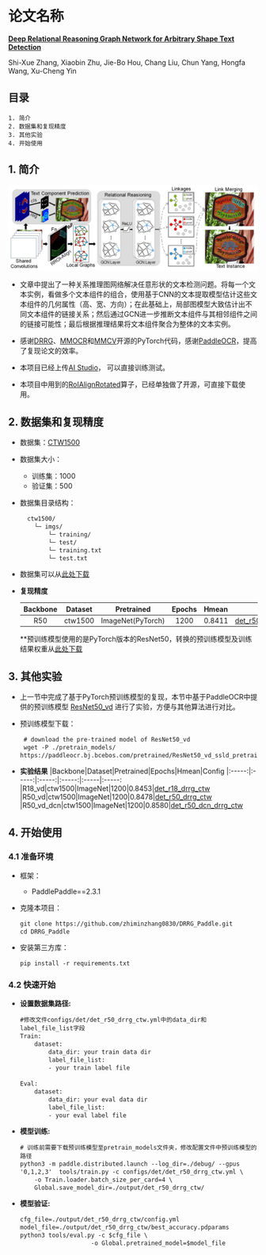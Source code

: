 # 论文名称
[**Deep Relational Reasoning Graph Network for Arbitrary Shape Text Detection**](https://arxiv.org/abs/2003.07493)

Shi-Xue Zhang, Xiaobin Zhu, Jie-Bo Hou, Chang Liu, Chun Yang, Hongfa Wang, Xu-Cheng Yin
## 目录

```
1. 简介
2. 数据集和复现精度
3. 其他实验
4. 开始使用
```


## 1. 简介



![](doc/arch.jpg)

* 文章中提出了一种关系推理图网络解决任意形状的文本检测问题。将每一个文本实例，看做多个文本组件的组合，使用基于CNN的文本提取模型估计这些文本组件的几何属性（高、宽、方向）；在此基础上，局部图模型大致估计出不同文本组件的链接关系；然后通过GCN进一步推断文本组件与其相邻组件之间的链接可能性；最后根据推理结果将文本组件聚合为整体的文本实例。

* 感谢[DRRG](https://github.com/GXYM/DRRG)、[MMOCR](https://github.com/open-mmlab/mmocr/blob/main/configs/textdet/drrg/README.md)和[MMCV](https://github.com/open-mmlab/mmcv)开源的PyTorch代码，感谢[PaddleOCR](https://github.com/PaddlePaddle/PaddleOCR)，提高了复现论文的效率。


* 本项目已经上传[AI Studio](https://aistudio.baidu.com/aistudio/clusterprojectdetail/4584040)， 可以直接训练测试。
* 本项目中用到的[RoIAlignRotated](https://github.com/zhiminzhang0830/RoIAlignRotated_Paddle)算子，已经单独做了开源，可直接下载使用。

## 2. 数据集和复现精度

* 数据集：[CTW1500](https://github.com/Yuliang-Liu/Curve-Text-Detector)

* 数据集大小：
    * 训练集：1000
    * 验证集：500

* 数据集目录结构：
  ```
    ctw1500/
      └─ imgs/         
          └─ training/             
          └─ test/    
          └─ training.txt
          └─ test.txt 
  ```
* 数据集可以从[此处下载](https://aistudio.baidu.com/aistudio/datasetdetail/120898)

* **复现精度**

  |Backbone|Dataset|Pretrained|Epochs|Hmean|Config
  |:-----:|:-----:|:-----:|:-----:|:-----|:-----:
  |R50|ctw1500|ImageNet(PyTorch)|1200|0.8411|[det_r50_drrg_ctw_torch](configs/det/det_r50_drrg_ctw_torch.yml)

  **预训练模型使用的是PyTorch版本的ResNet50，转换的预训练模型及训练结果权重从[此处下载](https://pan.baidu.com/s/1xPnrK0NLSyuWDEVuB8YK1Q?pwd=1ccl)

## 3. 其他实验
 - 上一节中完成了基于PyTorch预训练模型的复现，本节中基于PaddleOCR中提供的预训练模型     [ResNet50_vd](https://github.com/PaddlePaddle/PaddleOCR/blob/release/2.6/doc/doc_en/detection_en.md) 进行了实验，方便与其他算法进行对比。
 - 预训练模型下载：
    
        # download the pre-trained model of ResNet50_vd
        wget -P ./pretrain_models/ https://paddleocr.bj.bcebos.com/pretrained/ResNet50_vd_ssld_pretrained.pdparams

- **实验结果**
  |Backbone|Dataset|Pretrained|Epochs|Hmean|Config
  |:-----:|:-----:|:-----:|:-----:|:-----|:-----:
  |R18_vd|ctw1500|ImageNet|1200|0.8453|[det_r18_drrg_ctw](configs/det/det_r18_drrg_ctw.yml)
  |R50_vd|ctw1500|ImageNet|1200|0.8478|[det_r50_drrg_ctw](configs/det/det_r50_drrg_ctw.yml)
  |R50_vd_dcn|ctw1500|ImageNet|1200|0.8580|[det_r50_dcn_drrg_ctw](configs/det/det_r50_dcn_drrg_ctw.yml)


## 4. 开始使用

### 4.1 准备环境

- 框架：
  - PaddlePaddle==2.3.1

- 克隆本项目：

      git clone https://github.com/zhiminzhang0830/DRRG_Paddle.git
      cd DRRG_Paddle

- 安装第三方库：

      pip install -r requirements.txt


### 4.2 快速开始

  * **设置数据集路径:**

        #修改文件configs/det/det_r50_drrg_ctw.yml中的data_dir和label_file_list字段
        Train:
            dataset:
                data_dir: your train data dir
                label_file_list: 
                - your train label file

        Eval:
            dataset:
                data_dir: your eval data dir
                label_file_list: 
                - your eval label file

  * **模型训练:**

        # 训练前需要下载预训练模型至pretrain_models文件夹，修改配置文件中预训练模型的路径
        python3 -m paddle.distributed.launch --log_dir=./debug/ --gpus '0,1,2,3'  tools/train.py -c configs/det/det_r50_drrg_ctw.yml \
            -o Train.loader.batch_size_per_card=4 \
            Global.save_model_dir=./output/det_r50_drrg_ctw/ 
    

  * **模型验证:**

        cfg_file=./output/det_r50_drrg_ctw/config.yml
        model_file=./output/det_r50_drrg_ctw/best_accuracy.pdparams
        python3 tools/eval.py -c $cfg_file \
                            -o Global.pretrained_model=$model_file

 





